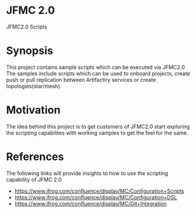 # JFMC 2.0

JFMC2.0 Scripts

# Synopsis

This project contains sample scripts which can be executed via JFMC2.0 
The samples include scripts which can be used to onboard projects, create push or pull replication between Artifactiry services or create topologies(star/mesh).

# Motivation

The idea behind this project is to get customers of JFMC2.0 start exploring the scripting capabilites
with working samples to get the feel for the same.

# References

The following links will provide insights to how to use the scripting capability of JFMC 2.0

* https://www.jfrog.com/confluence/display/MC/Configuration+Scripts
* https://www.jfrog.com/confluence/display/MC/Configuration+DSL
* https://www.jfrog.com/confluence/display/MC/Git+Integration
